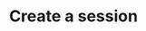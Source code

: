 ---
content-type: "api-endpoint"
endpoint: "sessions"
key: "create-a-session"
version: "3"


title: "Create a session"
method: "post"
short-url: |
  /v{{ endpoint.version }}{{ object.endpoint-url }}/ephemeral
full-url: |
  {{ api.base-url }}{{ endpoint.short-url | flatify }}
short: "{{ api.core-objects.sessions.create.short }}"
description: |
  {{ api.core-objects.sessions.create.description | flatify }}

returns: |
  If successful, the API will return a status of <code class="api success">200 OK</code> and a [Session object]({{ api.core-objects.sessions.object }}).

examples:
  - type: "request"
    language: "json"
    code: |
      curl -X {{ endpoint.method | upcase }} {{ endpoint.full-url | flatify | strip_newlines }}
           -H "Authorization: Bearer <ACCESS_TOKEN>" 
           -H "Content-Type: application/json"

  - type: "response"
    language: "json"
    code: |
      HTTP/1.1 200 OK
      Content-Type: application/json;charset=ISO-8859-1

      {
        "ephemeral_token":"<EPHEMERAL_TOKEN>"
      }

---